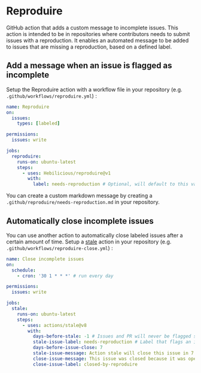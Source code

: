 # Reproduire

GitHub action that adds a custom message to incomplete issues.
This action is intended to be in repositories where contributors needs to submit issues with a reproduction.
It enables an automated message to be added to issues that are missing a reproduction, based on a defined label.

## Add a message when an issue is flagged as incomplete

Setup the Reproduire action with a workflow file in your repository (e.g. `.github/workflows/reproduire.yml`) :

```yaml
name: Reproduire
on:
  issues:
    types: [labeled]

permissions:
  issues: write

jobs:
  reproduire:
    runs-on: ubuntu-latest
    steps:
      - uses: Hebilicious/reproduire@v1
        with:
          label: needs-reproduction # Optional, will default to this value.
```

You can create a custom markdown message by creating a `.github/reproduire/needs-reproduction.md` in your repository.

## Automatically close incomplete issues

You can use another action to automatically close labeled issues after a certain amount of time.
Setup a [stale](https://github.com/actions/stale) action in your repository (e.g. `.github/workflows/reproduire-close.yml`) :

```yaml
name: Close incomplete issues
on:
  schedule:
    - cron: '30 1 * * *' # run every day

permissions:
  issues: write

jobs:
  stale:
    runs-on: ubuntu-latest
    steps:
      - uses: actions/stale@v8
        with:
          days-before-stale: -1 # Issues and PR will never be flagged stale automatically.
          stale-issue-label: needs-reproduction # Label that flags an issue as stale.
          days-before-issue-close: 7
          stale-issue-message: Action stale will close this issue in 7 days.
          close-issue-message: This issue was closed because it was open for 7 days without a valid reproduction.
          close-issue-label: closed-by-reproduire
```
